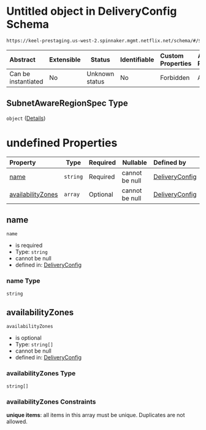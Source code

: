 # Untitled object in DeliveryConfig Schema

```txt
https://keel-prestaging.us-west-2.spinnaker.mgmt.netflix.net/schema/#/$defs/SubnetAwareRegionSpec
```




| Abstract            | Extensible | Status         | Identifiable | Custom Properties | Additional Properties | Access Restrictions | Defined In                                                    |
| :------------------ | ---------- | -------------- | ------------ | :---------------- | --------------------- | ------------------- | ------------------------------------------------------------- |
| Can be instantiated | No         | Unknown status | No           | Forbidden         | Allowed               | none                | [keel.schema.json\*](keel.schema.json "open original schema") |

## SubnetAwareRegionSpec Type

`object` ([Details](keel-defs-subnetawareregionspec.md))

# undefined Properties

| Property                                | Type     | Required | Nullable       | Defined by                                                                                                                                                                                                              |
| :-------------------------------------- | -------- | -------- | -------------- | :---------------------------------------------------------------------------------------------------------------------------------------------------------------------------------------------------------------------- |
| [name](#name)                           | `string` | Required | cannot be null | [DeliveryConfig](keel-defs-subnetawareregionspec-properties-name.md "https&#x3A;//keel-prestaging.us-west-2.spinnaker.mgmt.netflix.net/schema/#/$defs/SubnetAwareRegionSpec/properties/name")                           |
| [availabilityZones](#availabilityZones) | `array`  | Optional | cannot be null | [DeliveryConfig](keel-defs-subnetawareregionspec-properties-availabilityzones.md "https&#x3A;//keel-prestaging.us-west-2.spinnaker.mgmt.netflix.net/schema/#/$defs/SubnetAwareRegionSpec/properties/availabilityZones") |

## name




`name`

-   is required
-   Type: `string`
-   cannot be null
-   defined in: [DeliveryConfig](keel-defs-subnetawareregionspec-properties-name.md "https&#x3A;//keel-prestaging.us-west-2.spinnaker.mgmt.netflix.net/schema/#/$defs/SubnetAwareRegionSpec/properties/name")

### name Type

`string`

## availabilityZones




`availabilityZones`

-   is optional
-   Type: `string[]`
-   cannot be null
-   defined in: [DeliveryConfig](keel-defs-subnetawareregionspec-properties-availabilityzones.md "https&#x3A;//keel-prestaging.us-west-2.spinnaker.mgmt.netflix.net/schema/#/$defs/SubnetAwareRegionSpec/properties/availabilityZones")

### availabilityZones Type

`string[]`

### availabilityZones Constraints

**unique items**: all items in this array must be unique. Duplicates are not allowed.

